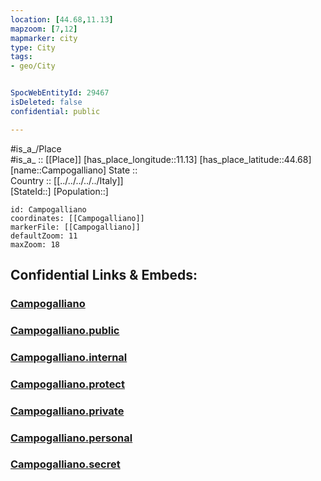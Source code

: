 ```yaml
---
location: [44.68,11.13] 
mapzoom: [7,12] 
mapmarker: city 
type: City
tags:
- geo/City


SpocWebEntityId: 29467
isDeleted: false
confidential: public

---
```

#is_a_/Place  
#is_a_ :: [[Place]] 
[has_place_longitude::11.13] 
[has_place_latitude::44.68] 
[name::Campogalliano] 
State ::  
Country :: [[../../../../../Italy]]  
[StateId::] 
[Population::] 



```leaflet
id: Campogalliano
coordinates: [[Campogalliano]] 
markerFile: [[Campogalliano]] 
defaultZoom: 11 
maxZoom: 18
```


## Confidential Links & Embeds: 

### [Campogalliano](/_Standards/Earth/Continent/Europe/Europe~South/Italy/regions~Italy/Emilia-Romagna/Bologna.Province/City/Campogalliano.md) 

### [Campogalliano.public](/_public/Earth/Continent/Europe/Europe~South/Italy/regions~Italy/Emilia-Romagna/Bologna.Province/City/Campogalliano.public.md) 

### [Campogalliano.internal](/_internal/Earth/Continent/Europe/Europe~South/Italy/regions~Italy/Emilia-Romagna/Bologna.Province/City/Campogalliano.internal.md) 

### [Campogalliano.protect](/_protect/Earth/Continent/Europe/Europe~South/Italy/regions~Italy/Emilia-Romagna/Bologna.Province/City/Campogalliano.protect.md) 

### [Campogalliano.private](/_private/Earth/Continent/Europe/Europe~South/Italy/regions~Italy/Emilia-Romagna/Bologna.Province/City/Campogalliano.private.md) 

### [Campogalliano.personal](/_personal/Earth/Continent/Europe/Europe~South/Italy/regions~Italy/Emilia-Romagna/Bologna.Province/City/Campogalliano.personal.md) 

### [Campogalliano.secret](/_secret/Earth/Continent/Europe/Europe~South/Italy/regions~Italy/Emilia-Romagna/Bologna.Province/City/Campogalliano.secret.md)

